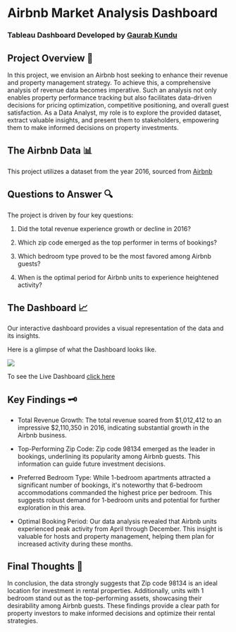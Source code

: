 # Airbnb Market Analysis Dashboard

### Tableau Dashboard Developed by [Gaurab Kundu](https://www.linkedin.com/in/gaurab-kundu/)

## Project Overview 📑

In this project, we envision an Airbnb host seeking to enhance their revenue and property management strategy. To achieve this, a comprehensive analysis of revenue data becomes imperative. Such an analysis not only enables property performance tracking but also facilitates data-driven decisions for pricing optimization, competitive positioning, and overall guest satisfaction. As a Data Analyst, my role is to explore the provided dataset, extract valuable insights, and present them to stakeholders, empowering them to make informed decisions on property investments.

## The Airbnb Data 📊
This project utilizes a dataset from the year 2016, sourced from [Airbnb](https://www.kaggle.com/datasets/alexanderfreberg/airbnb-listings-2016-dataset) 

## Questions to Answer 🔍

The project is driven by four key questions:

1. Did the total revenue experience growth or decline in 2016?
   
2. Which zip code emerged as the top performer in terms of bookings?
   
3. Which bedroom type proved to be the most favored among Airbnb guests?
   
4. When is the optimal period for Airbnb units to experience heightened activity?

## The Dashboard 📈

Our interactive dashboard provides a visual representation of the data and its insights.

Here is a glimpse of what the Dashboard looks like.

<img src="https://github.com/GaurabKundu1/Airbnb-Market-Analysis-Dashboard/assets/86102231/90737516-b190-4c59-b533-5e099b52215f">

To see the Live Dashboard [click here](https://public.tableau.com/views/AirbnbMarketAnalysisDashboard/AirBnbMarketAnalysisDashboard?:language=en-US&:display_count=n&:origin=viz_share_link) 

## Key Findings 🗝️

- Total Revenue Growth: The total revenue soared from $1,012,412 to an impressive $2,110,350 in 2016, indicating substantial growth in the Airbnb business.

- Top-Performing Zip Code: Zip code 98134 emerged as the leader in bookings, underlining its popularity among Airbnb guests. This information can guide future investment decisions.

- Preferred Bedroom Type: While 1-bedroom apartments attracted a significant number of bookings, it's noteworthy that 6-bedroom accommodations commanded the highest price per bedroom. This suggests robust demand for 1-bedroom units and potential for further exploration in this area.

- Optimal Booking Period: Our data analysis revealed that Airbnb units experienced peak activity from April through December. This insight is valuable for hosts and property management, helping them plan for increased activity during these months.

## Final Thoughts 💭

In conclusion, the data strongly suggests that Zip code 98134 is an ideal location for investment in rental properties. Additionally, units with 1 bedroom stand out as the top-performing assets, showcasing their desirability among Airbnb guests. These findings provide a clear path for property investors to make informed decisions and optimize their rental strategies.

